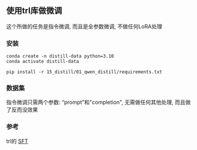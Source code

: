 ## 使用trl库做微调
这个所做的任务是指令微调, 而且是全参数微调, 不做任何LoRA处理
### 安装
```
conda create -n distill-data python=3.10
conda activate distill-data

pip install -r 15_distill/01_qwen_distill/requirements.txt
```
### 数据集
指令微调只需两个参数: “prompt”和"completion", 无需做任何其他处理, 而且做了反而没效果

### 参考
trl的 [SFT](https://huggingface.co/docs/trl/sft_trainer#best-practices)